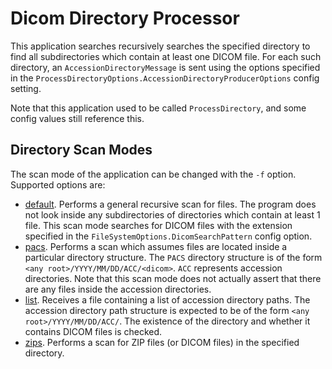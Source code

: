 # Dicom Directory Processor

This application searches recursively searches the specified directory to find all subdirectories which contain at least one DICOM file. For each such directory, an `AccessionDirectoryMessage` is sent using the options specified in the `ProcessDirectoryOptions.AccessionDirectoryProducerOptions` config setting.

Note that this application used to be called `ProcessDirectory`, and some config values still reference this.

## Directory Scan Modes

The scan mode of the application can be changed with the `-f` option. Supported options are:

-   [default](src/applications/Applications.DicomDirectoryProcessor/Execution/DirectoryFinders/BasicDicomDirectoryFinder.cs). Performs a general recursive scan for files. The program does not look inside any subdirectories of directories which contain at least 1 file. This scan mode searches for DICOM files with the extension specified in the `FileSystemOptions.DicomSearchPattern` config option.
-   [pacs](src/applications/Applications.DicomDirectoryProcessor/Execution/DirectoryFinders/PacsDirectoryFinder.cs). Performs a scan which assumes files are located inside a particular directory structure. The `PACS` directory structure is of the form `<any root>/YYYY/MM/DD/ACC/<dicom>`. `ACC` represents accession directories. Note that this scan mode does not actually assert that there are any files inside the accession directories.
-   [list](src/applications/Applications.DicomDirectoryProcessor/Execution/DirectoryFinders/AccessionDirectoryLister.cs). Receives a file containing a list of accession directory paths. The accession directory path structure is expected to be of the form `<any root>/YYYY/MM/DD/ACC/`. The existence of the directory and whether it contains DICOM files is checked.
-   [zips](/src/applications/Applications.DicomDirectoryProcessor/ZipDicomDirectoryFinder.cs). Performs a scan for ZIP files (or DICOM files) in the specified directory.
